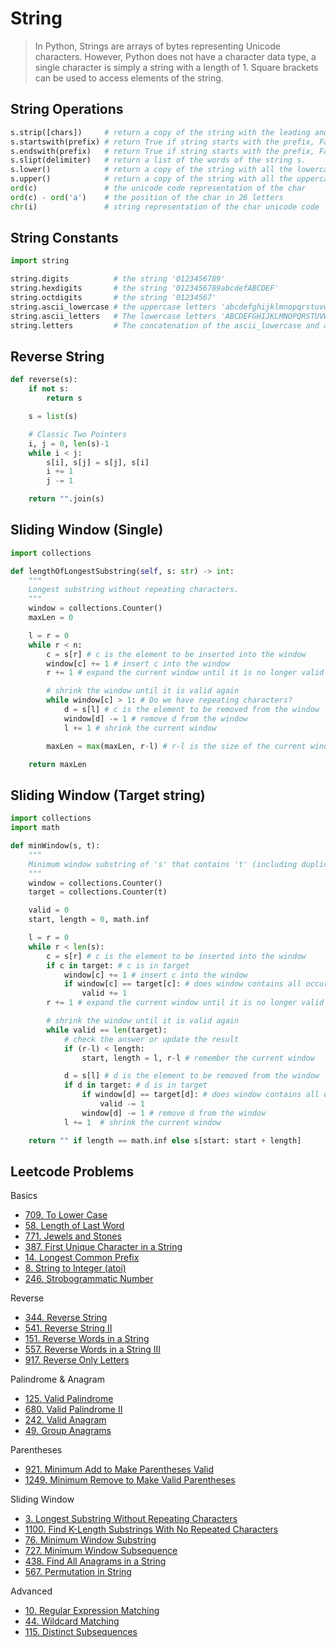 # String

> In Python, Strings are arrays of bytes representing Unicode characters. However, Python does not have a character data type, a single character is simply a string with a length of 1. Square brackets can be used to access elements of the string.

## String Operations
```py
s.strip([chars])     # return a copy of the string with the leading and trailing characters removed.
s.startswith(prefix) # return True if string starts with the prefix, False otherwise.
s.endswith(prefix)   # return True if string starts with the prefix, False otherwise.
s.slipt(delimiter)   # return a list of the words of the string s.
s.lower()            # return a copy of the string with all the lowercase characters
s.upper()            # return a copy of the string with all the uppercase characters
ord(c)               # the unicode code representation of the char
ord(c) - ord('a')    # the position of the char in 26 letters
chr(i)               # string representation of the char unicode code
```

## String Constants
```py
import string

string.digits          # the string '0123456789'
string.hexdigits       # the string '0123456789abcdefABCDEF'
string.octdigits       # the string '01234567'
string.ascii_lowercase # the uppercase letters 'abcdefghijklmnopqrstuvwxyz'
string.ascii_letters   # The lowercase letters 'ABCDEFGHIJKLMNOPQRSTUVWXYZ'
string.letters         # The concatenation of the ascii_lowercase and ascii_uppercase
```

## Reverse String
```py
def reverse(s):
    if not s:
        return s

    s = list(s)

    # Classic Two Pointers
    i, j = 0, len(s)-1
    while i < j:
        s[i], s[j] = s[j], s[i]
        i += 1
        j -= 1

    return "".join(s)
```

## Sliding Window (Single)
```py
import collections

def lengthOfLongestSubstring(self, s: str) -> int:
    """
    Longest substring without repeating characters.
    """
    window = collections.Counter()
    maxLen = 0

    l = r = 0
    while r < n:
        c = s[r] # c is the element to be inserted into the window
        window[c] += 1 # insert c into the window
        r += 1 # expand the current window until it is no longer valid

        # shrink the window until it is valid again
        while window[c] > 1: # Do we have repeating characters?
            d = s[l] # c is the element to be removed from the window
            window[d] -= 1 # remove d from the window
            l += 1 # shrink the current window

        maxLen = max(maxLen, r-l) # r-l is the size of the current window

    return maxLen
```

## Sliding Window (Target string)
```py
import collections
import math

def minWindow(s, t):
    """
    Minimum window substring of 's' that contains 't' (including duplicates)
    """
    window = collections.Counter()
    target = collections.Counter(t)

    valid = 0
    start, length = 0, math.inf

    l = r = 0
    while r < len(s):
        c = s[r] # c is the element to be inserted into the window
        if c in target: # c is in target
            window[c] += 1 # insert c into the window
            if window[c] == target[c]: # does window contains all occurrences of c?
                valid += 1
        r += 1 # expand the current window until it is no longer valid

        # shrink the window until it is valid again
        while valid == len(target):
            # check the answer or update the result
            if (r-l) < length:
                start, length = l, r-l # remember the current window

            d = s[l] # d is the element to be removed from the window
            if d in target: # d is in target
                if window[d] == target[d]: # does window contains all occurrences of d?
                    valid -= 1
                window[d] -= 1 # remove d from the window
            l += 1  # shrink the current window

    return "" if length == math.inf else s[start: start + length]
```

## Leetcode Problems

Basics
- [709. To Lower Case](https://leetcode.com/problems/to-lower-case/)
- [58. Length of Last Word](https://leetcode.com/problems/length-of-last-word/)
- [771. Jewels and Stones](https://leetcode.com/problems/jewels-and-stones/)
- [387. First Unique Character in a String](https://leetcode.com/problems/first-unique-character-in-a-string/)
- [14. Longest Common Prefix](https://leetcode.com/problems/longest-common-prefix/)
- [8. String to Integer (atoi)](https://leetcode.com/problems/string-to-integer-atoi/)
- [246. Strobogrammatic Number](https://leetcode.com/problems/strobogrammatic-number/)

Reverse
- [344. Reverse String](https://leetcode.com/problems/reverse-string/)
- [541. Reverse String II](https://leetcode.com/problems/reverse-string-ii/)
- [151. Reverse Words in a String](https://leetcode.com/problems/reverse-words-in-a-string/)
- [557. Reverse Words in a String III](https://leetcode.com/problems/reverse-words-in-a-string-iii/)
- [917. Reverse Only Letters](https://leetcode.com/problems/reverse-only-letters/)

Palindrome & Anagram
- [125. Valid Palindrome](https://leetcode.com/problems/valid-palindrome/)
- [680. Valid Palindrome II](https://leetcode.com/problems/valid-palindrome-ii/)
- [242. Valid Anagram](https://leetcode.com/problems/valid-anagram/)
- [49. Group Anagrams](https://leetcode.com/problems/group-anagrams/)

Parentheses
- [921. Minimum Add to Make Parentheses Valid](https://leetcode.com/problems/minimum-add-to-make-parentheses-valid/)
- [1249. Minimum Remove to Make Valid Parentheses](https://leetcode.com/problems/minimum-remove-to-make-valid-parentheses/)

Sliding Window
- [3. Longest Substring Without Repeating Characters](https://leetcode.com/problems/longest-substring-without-repeating-characters/)
- [1100. Find K-Length Substrings With No Repeated Characters](https://leetcode.com/problems/find-k-length-substrings-with-no-repeated-characters/)
- [76. Minimum Window Substring](https://leetcode.com/problems/minimum-window-substring/)
- [727. Minimum Window Subsequence](https://leetcode.com/problems/minimum-window-subsequence/)
- [438. Find All Anagrams in a String](https://leetcode.com/problems/find-all-anagrams-in-a-string/)
- [567. Permutation in String](https://leetcode.com/problems/permutation-in-string/)

Advanced
- [10. Regular Expression Matching](https://leetcode.com/problems/regular-expression-matching/)
- [44. Wildcard Matching](https://leetcode.com/problems/wildcard-matching/)
- [115. Distinct Subsequences](https://leetcode.com/problems/distinct-subsequences/)
